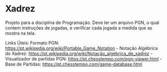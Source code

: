 # Xadrez
Projeto para a disciplina de Programação.
Deve ler um arquivo PGN, o qual contem instruções de jogadas, e verificar cada jogada a medida que as mostra na tela.

Links Úteis:
Formato PGN: https://pt.wikipedia.org/wiki/Portable_Game_Notation -
Notação Algébrica do Xadrez: https://pt.wikipedia.org/wiki/Notação_algébrica_de_xadrez -
Visualizador de partidas PGN: https://pt.chesstempo.com/pgn-viewer.html -
Base de Partidas: https://pt.chesstempo.com/game-database.html

